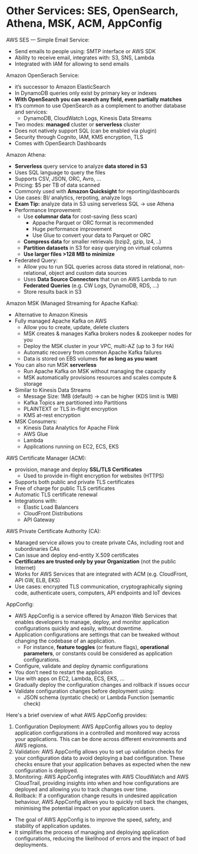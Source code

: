 # Other Services: SES, OpenSearch, Athena, MSK, ACM, AppConfig

AWS SES — Simple Email Service:

- Send emails to people using: SMTP interface or AWS SDK
- Ability to receive email, integrates with: S3, SNS, Lambda
- Integrated with IAM for allowing to send emails

Amazon OpenSerach Service:

- it’s successor to Amazon ElasticSearch
- In DynamoDB queries only exist by primary key or indexes
- **With OpenSearch you can search any field, even partially matches**
- It’s common to use OpenSearch as a complement to another database and services:
    - DynamoDB, CloudWatch Logs, Kinesis Data Streams
- Two modes: **managed** cluster or **serverless** cluster
- Does not natively support SQL (can be enabled via plugin)
- Security through Cognito, IAM, KMS encryption, TLS
- Comes with OpenSearch Dashboards

Amazon Athena:

- **Serverless** query service to analyze **data stored in S3**
- Uses SQL language to query the files
- Supports CSV, JSON, ORC, Avro, …
- Pricing: $5 per TB of data scanned
- Commonly used with **Amazon Quicksight** for reporting/dashboards
- Use cases: BI/ analytics, rerpoting, analyze logs
- **Exam Tip:** analyze data in S3 using serverless SQL → use Athena
- Performance Improvement:
    - Use **columnar data** for cost-saving (less scan)
        - Appache Parquet or ORC format is recommended
        - Huge performance improvement
        - Use Glue to convert your data to Parquet or ORC
    - **Compress data** for smaller retrievals (bzip2, gzip, lz4, ..)
    - **Partition datasets** in S3 for easy querying on virtual columns
    - ********Use larger files >128 MB to minimize********
- Federated Query:
    - Allow you to run SQL queries across data stored in relational, non-relational, object and custom data sources
    - Uses **Data Source Connectors** that run on AWS Lambda to run **********************************Federated Queries********************************** (e.g. CW Logs, DynamoDB, RDS, …)
    - Store results back in S3

Amazon MSK (Managed Streaming for Apache Kafka):

- Alternative to Amazon Kinesis
- Fully managed Apache Kafka on AWS
    - Allow you to create, update, delete clusters
    - MSK creates & manages Kafka brokers nodes & zookeeper nodes for you
    - Deploy the MSK cluster in your VPC, multi-AZ (up to 3 for HA)
    - Automatic recovery from common Apache Kafka failures
    - Data is stored on EBS volumes **********************************************for as long as you want**********************************************
- You can also run MSK **serverless**
    - Run Apache Kafka on MSK without managing the capacity
    - MSK automatically provisions resources and scales compute & storage
- Similar to Kinesis Data Streams
    - Message Size: 1MB (default) → can be higher (KDS limit is 1MB)
    - Kafka Topics are partitioned into Partitions
    - PLAINTEXT or TLS in-flight encryption
    - KMS at-rest encryption
- MSK Consumers:
    - Kinesis Data Analytics for Apache Flink
    - AWS Glue
    - Lambda
    - Applications running on EC2, ECS, EKS

AWS Certificate Manager (ACM):

- provision, manage and deploy **SSL/TLS Certificates**
    - Used to provide in-flight encryption for websites (HTTPS)
- Supports both public and private TLS certificates
- Free of charge for public TLS certificates
- Automatic TLS certificate renewal
- Integrations with:
    - Elastic Load Balancers
    - CloudFront Distributions
    - API Gateway

AWS Private Certificate Authority (CA):

- Managed service allows you to create private CAs, including root and subordinaries CAs
- Can issue and deploy end-entity X.509 certificates
- **Certificates are trusted only by your Organization** (not the public Internet)
- Works for AWS Services that are integrated with ACM (e.g. CloudFront, API GW, ELB, EKS)
- Use cases: encrypted TLS communication, cryptographically signing code, authenticate users, computers, API endpoints and IoT devices

AppConfig:

- AWS AppConfig is a service offered by Amazon Web Services that enables developers to manage, deploy, and monitor application configurations quickly and easily, without downtime.
- Application configurations are settings that can be tweaked without changing the codebase of an application.
    - For instance, **feature toggles** (or feature flags), **operational parameters**, or constants could be considered as application configurations.
- Configure, validate and deploy dynamic configurations
- You don’t need to restart the application
- Use with apps on EC2, Lambda, ECS, EKS, …
- Gradually deploy the configuration changes and rollback if issues occur
- Validate configuration changes before deployment using:
    - JSON schema (syntatic check) or Lambda Function (semantic check)

Here's a brief overview of what AWS AppConfig provides:

1. Configuration Deployment: AWS AppConfig allows you to deploy application configurations in a controlled and monitored way across your applications. This can be done across different environments and AWS regions.
2. Validation: AWS AppConfig allows you to set up validation checks for your configuration data to avoid deploying a bad configuration. These checks ensure that your application behaves as expected when the new configuration is deployed.
3. Monitoring: AWS AppConfig integrates with AWS CloudWatch and AWS CloudTrail, providing insights into when and how configurations are deployed and allowing you to track changes over time.
4. Rollback: If a configuration change results in undesired application behaviour, AWS AppConfig allows you to quickly roll back the changes, minimising the potential impact on your application users.
- The goal of AWS AppConfig is to improve the speed, safety, and stability of application updates.
- It simplifies the process of managing and deploying application configurations, reducing the likelihood of errors and the impact of bad deployments.